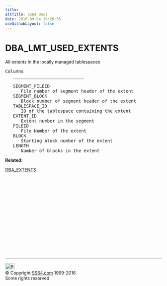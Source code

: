 ```yaml
---
title:
altTitle: SS64 Docs
date: 2016-09-04 19:26:55
useGithubLayout: false
---
```

<!-- #BeginLibraryItem "/Library/head_orad.lbi" --><!-- #EndLibraryItem --><h1>DBA_LMT_USED_EXTENTS </h1><p> All extents in the locally managed tablespaces </p> 
 
<pre>Columns
   ___________________________
 
   SEGMENT_FILEID
      File number of segment header of the extent
   SEGMENT_BLOCK
      Block number of segment header of the extent
   TABLESPACE_ID
      ID of the tablespace containing the extent
   EXTENT_ID
      Extent number in the segment
   FILEID
      File Number of the extent
   BLOCK
      Starting block number of the extent
   LENGTH
      Number of blocks in the extent</pre>
<p><b>Related:</b></p>
<p><a href="DBA_EXTENTS.html">DBA_EXTENTS</a></p><!-- #BeginLibraryItem "/Library/foot_orad.lbi" --><p>
<!-- oracle-footer -->
<ins class="adsbygoogle" style="display:inline-block;width:300px;height:250px" data-ad-client="ca-pub-6140977852749469" data-ad-slot="4275490898"></ins>
<script>
(adsbygoogle = window.adsbygoogle || []).push({});
</script></p>
<hr>
<div id="bl" class="footer"><a href="DBA_LMT_USED_EXTENTS.html#"><img src="../images/top.png" width="30" height="22" alt="Back to the Top"></a></div>
<div id="br" class="footer, tagline">© Copyright <a href="../index.html">SS64.com</a> 1999-2016<br>
Some rights reserved</div>
<!-- #EndLibraryItem -->

